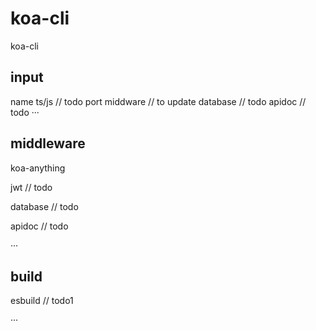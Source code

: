 # koa-cli
koa-cli

## input 
name
ts/js // todo
port
middware // to update
database // todo
apidoc // todo
···

## middleware 

koa-anything

jwt // todo

database // todo

apidoc // todo

···
## build

esbuild // todo1

···


